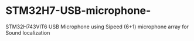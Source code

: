 # STM32H7-USB-microphone-
STM32H743VIT6 USB Microphone using Sipeed (6+1) microphone array for Sound localization 
